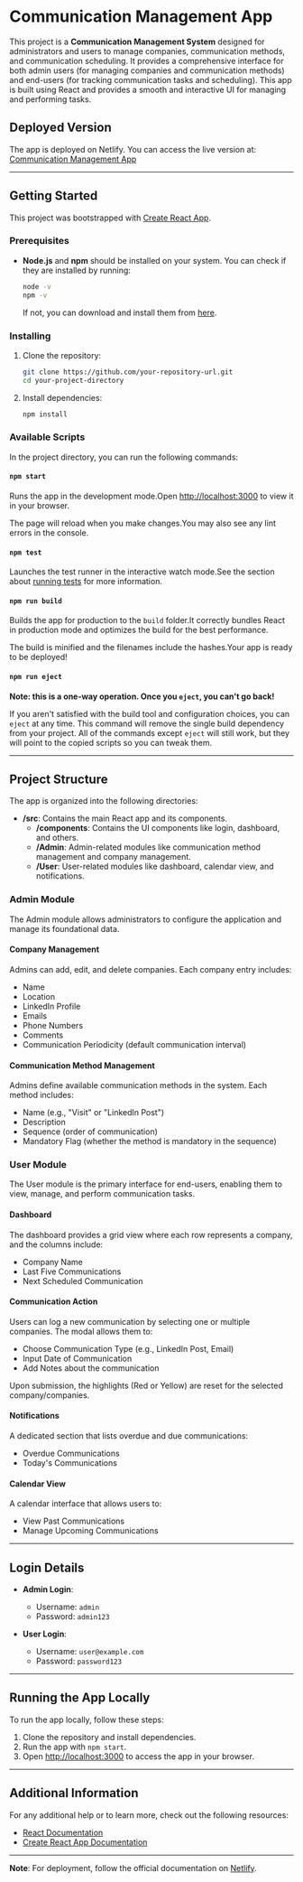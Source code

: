 
# Communication Management App

This project is a **Communication Management System** designed for administrators and users to manage companies, communication methods, and communication scheduling. It provides a comprehensive interface for both admin users (for managing companies and communication methods) and end-users (for tracking communication tasks and scheduling). This app is built using React and provides a smooth and interactive UI for managing and performing tasks.

## Deployed Version

The app is deployed on Netlify. You can access the live version at: [Communication Management App](https://calender-application-new.netlify.app)

---

## Getting Started

This project was bootstrapped with [Create React App](https://github.com/facebook/create-react-app). 

### Prerequisites

- **Node.js** and **npm** should be installed on your system. You can check if they are installed by running:
  ```bash
  node -v
  npm -v
  ```
  If not, you can download and install them from [here](https://nodejs.org/).

### Installing

1. Clone the repository:
   ```bash
   git clone https://github.com/your-repository-url.git
   cd your-project-directory
   ```

2. Install dependencies:
   ```bash
   npm install
   ```

### Available Scripts

In the project directory, you can run the following commands:

#### `npm start`

Runs the app in the development mode.Open [http://localhost:3000](http://localhost:3000) to view it in your browser.

The page will reload when you make changes.You may also see any lint errors in the console.

#### `npm test`

Launches the test runner in the interactive watch mode.See the section about [running tests](https://facebook.github.io/create-react-app/docs/running-tests) for more information.

#### `npm run build`

Builds the app for production to the `build` folder.It correctly bundles React in production mode and optimizes the build for the best performance.

The build is minified and the filenames include the hashes.Your app is ready to be deployed!

#### `npm run eject`

**Note: this is a one-way operation. Once you `eject`, you can't go back!**

If you aren't satisfied with the build tool and configuration choices, you can `eject` at any time. This command will remove the single build dependency from your project. All of the commands except `eject` will still work, but they will point to the copied scripts so you can tweak them.

---

## Project Structure

The app is organized into the following directories:

- **/src**: Contains the main React app and its components.
  - **/components**: Contains the UI components like login, dashboard, and others.
  - **/Admin**: Admin-related modules like communication method management and company management.
  - **/User**: User-related modules like dashboard, calendar view, and notifications.

### Admin Module

The Admin module allows administrators to configure the application and manage its foundational data.

#### Company Management

Admins can add, edit, and delete companies. Each company entry includes:
- Name
- Location
- LinkedIn Profile
- Emails
- Phone Numbers
- Comments
- Communication Periodicity (default communication interval)

#### Communication Method Management

Admins define available communication methods in the system. Each method includes:
- Name (e.g., "Visit" or "LinkedIn Post")
- Description
- Sequence (order of communication)
- Mandatory Flag (whether the method is mandatory in the sequence)

### User Module

The User module is the primary interface for end-users, enabling them to view, manage, and perform communication tasks.

#### Dashboard

The dashboard provides a grid view where each row represents a company, and the columns include:
- Company Name
- Last Five Communications
- Next Scheduled Communication

#### Communication Action

Users can log a new communication by selecting one or multiple companies. The modal allows them to:
- Choose Communication Type (e.g., LinkedIn Post, Email)
- Input Date of Communication
- Add Notes about the communication

Upon submission, the highlights (Red or Yellow) are reset for the selected company/companies.

#### Notifications

A dedicated section that lists overdue and due communications:
- Overdue Communications
- Today's Communications

#### Calendar View

A calendar interface that allows users to:
- View Past Communications
- Manage Upcoming Communications

---

## Login Details

- **Admin Login**: 
  - Username: `admin`
  - Password: `admin123`

- **User Login**: 
  - Username: `user@example.com`
  - Password: `password123`

---

## Running the App Locally

To run the app locally, follow these steps:

1. Clone the repository and install dependencies.
2. Run the app with `npm start`.
3. Open [http://localhost:3000](http://localhost:3000) to access the app in your browser.

---

## Additional Information

For any additional help or to learn more, check out the following resources:

- [React Documentation](https://reactjs.org/docs/getting-started.html)
- [Create React App Documentation](https://facebook.github.io/create-react-app/docs/getting-started)
  
---

**Note**: For deployment, follow the official documentation on [Netlify](https://www.netlify.com/docs/).
